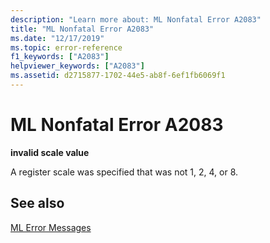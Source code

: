 ```yaml
---
description: "Learn more about: ML Nonfatal Error A2083"
title: "ML Nonfatal Error A2083"
ms.date: "12/17/2019"
ms.topic: error-reference
f1_keywords: ["A2083"]
helpviewer_keywords: ["A2083"]
ms.assetid: d2715877-1702-44e5-ab8f-6ef1fb6069f1
---
```

# ML Nonfatal Error A2083

**invalid scale value**

A register scale was specified that was not 1, 2, 4, or 8.

## See also

[ML Error Messages](ml-error-messages.md)
